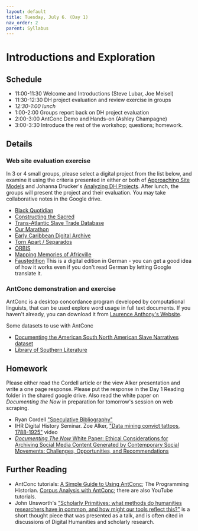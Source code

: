```yaml
---
layout: default
title: Tuesday, July 6. (Day 1)
nav_order: 2
parent: Syllabus
---
```

# Introductions and Exploration

## Schedule

* 11:00-11:30 Welcome and Introductions (Steve Lubar, Joe Meisel)
* 11:30-12:30 DH project evaluation and review exercise in groups
* _12:30-1:00  lunch_
* 1:00-2:00 Groups report back on DH project evaluation
* 2:00-3:00 AntConc Demo and Hands-on (Ashley Champagne)
* 3:00-3:30 Introduce the rest of the workshop; questions; homework.

## Details

### Web site evaluation exercise

In 3 or 4 small groups, please select a digital project from the list below, and examine it using the criteria presented in either or both of [Approaching Site Models](https://docs.google.com/document/d/1Pr64IMjHnS6CShX4xrsDWCty4QbqtuUaeyDa4u3p-JE/edit?usp=sharing) and Johanna Drucker's [Analyzing DH Projects](http://medhieval.com/classes/hh2020/labs/analyzing-dh-projects/). After lunch, the groups will present the project and their evaluation. You may take collaborative notes in the Google drive.


* [Black Quotidian](https://blackquotidian.org/)
* [Constructing the Sacred](https://constructingthesacred.org/index.html)
* [Trans-Atlantic Slave Trade Database](https://www.slavevoyages.org/)
* [Our Marathon](https://marathon.library.northeastern.edu/)
* [Early Caribbean Digital Archive](https://ecda.northeastern.edu/)
* [Torn Apart / Separados](http://xpmethod.columbia.edu/torn-apart/volume/2/index)
* [ORBIS](https://orbis.stanford.edu/)
* [Mapping Memories of Africville](https://storymaps.arcgis.com/stories/561e07e0d0504b2b918a1230fe554918)
* [Faustedition](http://www.faustedition.net/) This is a digital edition in German - you can get a good idea of how it works even if you don't read German by letting Google translate it.

### AntConc demonstration and exercise

AntConc is a desktop concordance program developed by computational linguists, that can be used explore word usage in full text documents. If you haven't already, you can download it from [Laurence Anthony's Website](https://www.laurenceanthony.net/software/antconc/).

Some datasets to use with AntConc
*  [Documenting the American South North American Slave Narratives dataset](https://docsouth.unc.edu/neh/)
* [Library of Southern Literature](https://docsouth.unc.edu/southlit/)


## Homework
Please either read the Cordell article or the view Alker presentation and write a one page response. Please put the response in the Day 1 Reading folder in the shared google drive. Also read the white paper on _Documenting the Now_ in preparation for tomorrow's session on web scraping.

* Ryan Cordell ["Speculative Bibliography"](https://doi.org/10.1515/ang-2020-0041)
* IHR Digital History Seminar. Zoe Alker, ["Data mining convict tattoos, 1788-1925"](https://www.youtube.com/watch?v=L5jmtExC7A4) video
* [_Documenting The	Now_ White	Paper: Ethical Considerations	for	Archiving	Social Media	Content	Generated	by Contemporary
Social	Movements: Challenges, Opportunities,	and	Recommendations](https://www.docnow.io/docs/docnow-whitepaper-2018.pdf)


## Further Reading

* AntConc tutorials: [A Simple Guide to Using AntConc](http://www.laurenceanthony.net/software/antconc/resources/help_AntConc321_english.pdf); The Programming Historian. [Corpus Analysis with AntConc](https://programminghistorian.org/en/lessons/corpus-analysis-with-antconc); there are also YouTube tutorials.
* John Unsworth's ["Scholarly Primitives: what methods do humanities researchers have in common, and how might our tools reflect this?"](https://johnunsworth.name/Kings.5-00/primitives.html) is a short thought piece that was presented as a talk, and is often cited in discussions of Digital Humanities and scholarly research.

<br/>

